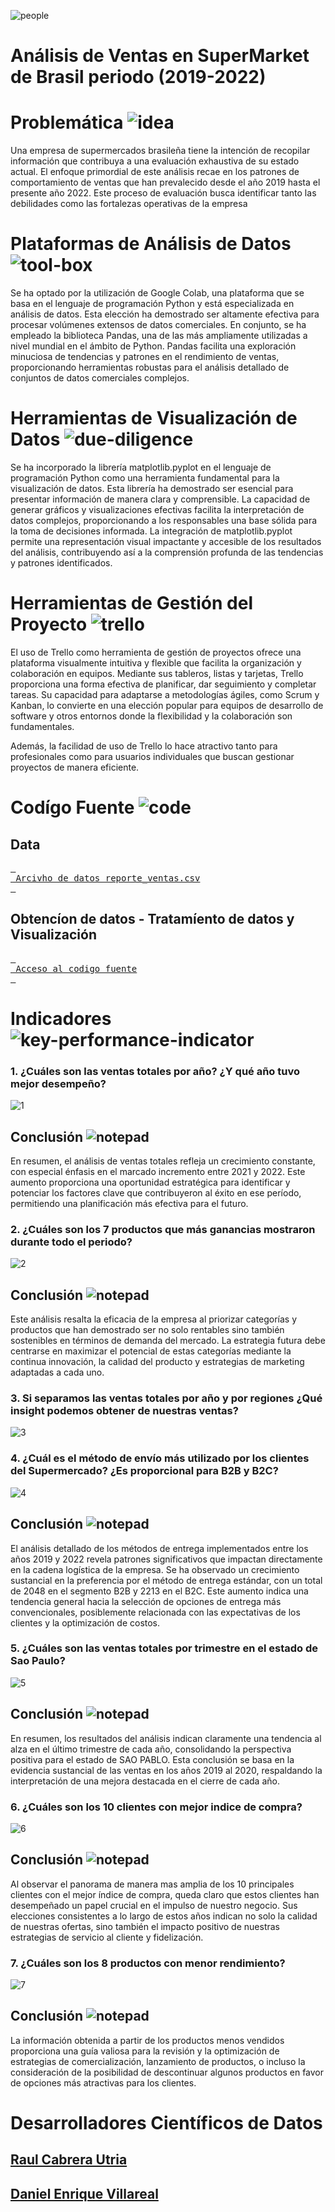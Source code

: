 
![people](https://github.com/RaulCabreraUtria/supermarketanalisis/assets/36686118/d24df191-f019-4415-9d9a-f376935c66a0)


# Análisis de Ventas en SuperMarket de Brasil periodo (2019-2022)
# Problemática ![idea](https://github.com/RaulCabreraUtria/supermarketanalisis/assets/36686118/dbc2c385-030a-45d5-8e55-e4cc6db718d7)

Una empresa de supermercados brasileña tiene la intención de recopilar 
información que contribuya a una evaluación exhaustiva de su estado actual.
El enfoque primordial de este análisis recae en los patrones de comportamiento
de ventas que han prevalecido desde el año 2019 hasta el presente año 2022.
Este proceso de evaluación busca identificar tanto las debilidades como las 
fortalezas operativas de la empresa

# Plataformas de Análisis de Datos ![tool-box](https://github.com/RaulCabreraUtria/supermarketanalisis/assets/36686118/fbd5ab00-963b-4199-8d0b-6959bd609b5f)

Se ha optado por la utilización de Google Colab, una plataforma que se basa en el lenguaje 
de programación Python y está especializada en análisis de datos. Esta elección ha demostrado
ser altamente efectiva para procesar volúmenes extensos de datos comerciales. En conjunto, 
se ha empleado la biblioteca Pandas, una de las más ampliamente utilizadas a nivel mundial 
en el ámbito de Python. Pandas facilita una exploración minuciosa de tendencias y patrones 
en el rendimiento de ventas, proporcionando herramientas robustas para el análisis detallado 
de conjuntos de datos comerciales complejos.

# Herramientas de Visualización de Datos ![due-diligence](https://github.com/RaulCabreraUtria/supermarketanalisis/assets/36686118/3ce8048e-ee70-4c84-8fe2-13f0c8cdd59c)


Se ha incorporado la librería matplotlib.pyplot en el lenguaje de programación Python como una 
herramienta fundamental para la visualización de datos. Esta librería ha demostrado ser esencial 
para presentar información de manera clara y comprensible. La capacidad de generar gráficos y 
visualizaciones efectivas facilita la interpretación de datos complejos, proporcionando a los 
responsables una base sólida para la toma de decisiones informada. La integración de matplotlib.pyplot 
permite una representación visual impactante y accesible de los resultados del análisis, 
contribuyendo así a la comprensión profunda de las tendencias y patrones identificados.

# Herramientas de Gestión del Proyecto ![trello](https://github.com/RaulCabreraUtria/supermarketanalisis/assets/36686118/cc6b7afc-7343-4391-95a7-b26e7abb1ae4)


El uso de Trello como herramienta de gestión de proyectos ofrece una plataforma visualmente intuitiva 
y flexible que facilita la organización y colaboración en equipos. Mediante sus tableros, listas y tarjetas,
Trello proporciona una forma efectiva de planificar, dar seguimiento y completar tareas. Su capacidad para
adaptarse a metodologías ágiles, como Scrum y Kanban, lo convierte en una elección popular para equipos de 
desarrollo de software y otros entornos donde la flexibilidad y la colaboración son fundamentales.

Además, la facilidad de uso de Trello lo hace atractivo tanto para profesionales como para usuarios individuales que 
buscan gestionar proyectos de manera eficiente. 

# Codígo Fuente ![code](https://github.com/RaulCabreraUtria/supermarketanalisis/assets/36686118/716725eb-2d27-4469-bcef-5634e9ac64e8)
## Data
[<kbd> <br> Arcivho de datos reporte_ventas.csv <br> </kbd>][KBD]

[KBD]: /reporte_ventas.csv

## Obtencíon de datos - Tratamíento de datos y Visualización

[<kbd> <br> Acceso al codigo fuente <br> </kbd>][KBD]

[KBD]: /SuperMarket.ipynb



# Indicadores ![key-performance-indicator](https://github.com/RaulCabreraUtria/supermarketanalisis/assets/36686118/eda08214-ca00-4261-a918-1ffada14eb74)
### 1. ¿Cuáles son las ventas totales por año? ¿Y qué año tuvo mejor desempeño?

![1](https://github.com/RaulCabreraUtria/supermarketanalisis/assets/36686118/543556e4-a8dd-4dd6-9f6b-b3549efcf054)

## Conclusión ![notepad](https://github.com/RaulCabreraUtria/supermarketanalisis/assets/36686118/0265e2a2-7033-415b-bf34-cc36e607f4f2)

En resumen, el análisis de ventas totales refleja un crecimiento constante, con especial énfasis en el marcado incremento
entre 2021 y 2022. Este aumento proporciona una oportunidad estratégica para identificar y potenciar los factores clave 
que contribuyeron al éxito en ese período, permitiendo una planificación más efectiva para el futuro.

### 2. ¿Cuáles son los 7 productos que más ganancias mostraron durante todo el periodo?

![2](https://github.com/RaulCabreraUtria/supermarketanalisis/assets/36686118/c0992a46-88eb-408a-8bab-d5a6a3cdc3ea)

## Conclusión ![notepad](https://github.com/RaulCabreraUtria/supermarketanalisis/assets/36686118/0265e2a2-7033-415b-bf34-cc36e607f4f2)

Este análisis resalta la eficacia de la empresa al priorizar categorías y productos que han demostrado ser no solo 
rentables sino también sostenibles en términos de demanda del mercado. La estrategia futura debe centrarse en maximizar
el potencial de estas categorías mediante la continua innovación, la calidad del producto y estrategias de marketing
adaptadas a cada uno.

### 3. Si separamos las ventas totales por año y por regiones ¿Qué insight podemos obtener de nuestras ventas?

![3](https://github.com/RaulCabreraUtria/supermarketanalisis/assets/36686118/5ae72a36-d2db-4bee-a84b-e7e7de7941a5)


### 4. ¿Cuál es el método de envío más utilizado por los clientes del Supermercado? ¿Es proporcional para B2B y B2C?

![4](https://github.com/RaulCabreraUtria/supermarketanalisis/assets/36686118/c37a8cca-fa5c-4d34-bc37-8f5abc215b6e)

## Conclusión ![notepad](https://github.com/RaulCabreraUtria/supermarketanalisis/assets/36686118/0265e2a2-7033-415b-bf34-cc36e607f4f2)

El análisis detallado de los métodos de entrega implementados entre los años 2019 y 2022 revela patrones significativos 
que impactan directamente en la cadena logística de la empresa. Se ha observado un crecimiento sustancial en la
preferencia por el método de entrega estándar, con un total de 2048 en el segmento B2B y 2213 en el B2C. Este aumento 
indica una tendencia general hacia la selección de opciones de entrega más convencionales, posiblemente relacionada 
con las expectativas de los clientes y la optimización de costos.

### 5. ¿Cuáles son las ventas totales por trimestre en el estado de Sao Paulo?

![5](https://github.com/RaulCabreraUtria/supermarketanalisis/assets/36686118/420459f0-b8fc-41c0-af8d-a9cb82feeba8)

## Conclusión ![notepad](https://github.com/RaulCabreraUtria/supermarketanalisis/assets/36686118/0265e2a2-7033-415b-bf34-cc36e607f4f2)

En resumen, los resultados del análisis indican claramente una tendencia al alza en el último trimestre de cada año, 
consolidando la perspectiva positiva para el estado de SAO PABLO. Esta conclusión se basa en la evidencia 
sustancial de las ventas en los años 2019 al 2020, respaldando la interpretación de una mejora destacada en el 
cierre de cada año.

### 6. ¿Cuáles son los 10 clientes con mejor indice de compra?

![6](https://github.com/RaulCabreraUtria/supermarketanalisis/assets/36686118/676f4de9-ba97-4680-92cb-7091fa01a229)

## Conclusión ![notepad](https://github.com/RaulCabreraUtria/supermarketanalisis/assets/36686118/0265e2a2-7033-415b-bf34-cc36e607f4f2)

Al observar el panorama de manera mas amplia de los 10 principales clientes con el mejor índice de compra, queda claro que estos 
clientes han desempeñado un papel crucial en el impulso de nuestro negocio. Sus elecciones consistentes a lo largo de estos años 
indican no solo la calidad de nuestras ofertas, sino también el impacto positivo de nuestras estrategias de servicio al cliente y fidelización.

### 7. ¿Cuáles son los 8 productos con menor rendimiento?

![7](https://github.com/RaulCabreraUtria/supermarketanalisis/assets/36686118/ce11f015-2dc5-4b7a-ac74-e3f60c96a53f)

## Conclusión ![notepad](https://github.com/RaulCabreraUtria/supermarketanalisis/assets/36686118/0265e2a2-7033-415b-bf34-cc36e607f4f2)

La información obtenida a partir de los productos menos vendidos proporciona una guía valiosa para la revisión y la optimización de 
estrategias de comercialización, lanzamiento de productos, o incluso la consideración de la posibilidad de descontinuar algunos productos 
en favor de opciones más atractivas para los clientes.

# Desarrolladores Científicos de Datos
## [Raul Cabrera Utria](https://www.linkedin.com/in/raul-armando-cabrera-utria-975879299/)
## [Daniel Enrique Villareal](https://www.linkedin.com/in/danielvi/)
